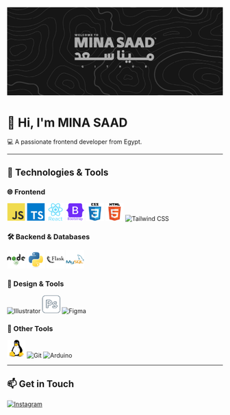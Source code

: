 # ![Banner](BANNER.png)

# 👋 Hi, I'm MINA SAAD

💻 A passionate frontend developer from Egypt.

---

## 🚀 Technologies & Tools

### 🌐 Frontend
<p align="left">
  <img src="https://raw.githubusercontent.com/devicons/devicon/master/icons/javascript/javascript-original.svg" alt="JavaScript" width="42" height="42" />
  <img src="https://raw.githubusercontent.com/devicons/devicon/master/icons/typescript/typescript-original.svg" alt="TypeScript" width="42" height="42" />
  <img src="https://raw.githubusercontent.com/devicons/devicon/master/icons/react/react-original-wordmark.svg" alt="React" width="42" height="42" />
  <img src="https://raw.githubusercontent.com/devicons/devicon/master/icons/bootstrap/bootstrap-plain-wordmark.svg" alt="Bootstrap" width="42" height="42" />
  <img src="https://raw.githubusercontent.com/devicons/devicon/master/icons/css3/css3-original-wordmark.svg" alt="CSS3" width="42" height="42" />
  <img src="https://raw.githubusercontent.com/devicons/devicon/master/icons/html5/html5-original-wordmark.svg" alt="HTML5" width="42" height="42" />
  <img src="https://www.vectorlogo.zone/logos/tailwindcss/tailwindcss-icon.svg" alt="Tailwind CSS" width="42" height="42" />
</p>

### 🛠 Backend & Databases
<p align="left">
  <img src="https://raw.githubusercontent.com/devicons/devicon/master/icons/nodejs/nodejs-original-wordmark.svg" alt="Node.js" width="42" height="42" />
  <img src="https://raw.githubusercontent.com/devicons/devicon/master/icons/python/python-original.svg" alt="Python" width="42" height="42" />
  <img src="https://raw.githubusercontent.com/devicons/devicon/master/icons/flask/flask-original-wordmark.svg" alt="Flask" width="42" height="42" />
  <img src="https://raw.githubusercontent.com/devicons/devicon/master/icons/mysql/mysql-original-wordmark.svg" alt="MySQL" width="42" height="42" />
</p>

### 🎨 Design & Tools
<p align="left">
  <img src="https://www.vectorlogo.zone/logos/adobe_illustrator/adobe_illustrator-icon.svg" alt="Illustrator" width="42" height="42" />
  <img src="https://raw.githubusercontent.com/devicons/devicon/master/icons/photoshop/photoshop-line.svg" alt="Photoshop" width="42" height="42" />
  <img src="https://www.vectorlogo.zone/logos/figma/figma-icon.svg" alt="Figma" width="42" height="42" />
</p>

### 🔧 Other Tools
<p align="left">
  <img src="https://raw.githubusercontent.com/devicons/devicon/master/icons/linux/linux-original.svg" alt="Linux" width="42" height="42" />
  <img src="https://www.vectorlogo.zone/logos/git-scm/git-scm-icon.svg" alt="Git" width="42" height="42" />
  <img src="https://cdn.worldvectorlogo.com/logos/arduino-1.svg" alt="Arduino" width="42" height="42" />
</p>

---

## 📫 Get in Touch

<p>
  <a target="_blank" href="https://www.instagram.com/ii_kero">
    <img src="https://img.shields.io/badge/Instagram-E4405F?style=for-the-badge&logo=instagram&logoColor=white" alt="Instagram" />
  </a>
</p>
